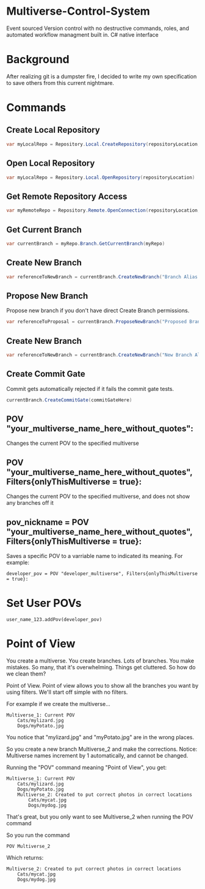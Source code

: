 # Multiverse-Control-System
Event sourced Version control with no destructive commands, roles, and automated workflow managment built in.
C# native interface

# Background
After realizing git is a dumpster fire, I decided to write my own specification to save others from this current nightmare.

# Commands

## Create Local Repository 
```C#
var myLocalRepo = Repository.Local.CreateRepository(repositoryLocation, repositoryName)
```

## Open Local Repository 
```C#
var myLocalRepo = Repository.Local.OpenRepository(repositoryLocation)
```

## Get Remote Repository Access
```C#
var myRemoteRepo = Repository.Remote.OpenConnection(repositoryLocation, myCredentionals)
```

## Get Current Branch
```C#
var currentBranch = myRepo.Branch.GetCurrentBranch(myRepo)
```

## Create New Branch  
```C#
var referenceToNewBranch = currentBranch.CreateNewBranch("Branch Alias Here")
```

## Propose New Branch
Propose new branch if you don't have direct Create Branch permissions.
```C#
var referenceToProposal = currentBranch.ProposeNewBranch("Proposed Branch Alias Here")
```

## Create New Branch  
```C#
var referenceToNewBranch = currentBranch.CreateNewBranch("New Branch Alias Here")
```

## Create Commit Gate 
Commit gets automatically rejected if it fails the commit gate tests.
```C#
currentBranch.CreateCommitGate(commitGateHere)
```

## POV "your_multiverse_name_here_without_quotes": 
Changes the current POV to the specified multiverse

## POV "your_multiverse_name_here_without_quotes", Filters{onlyThisMultiverse = true}: 
Changes the current POV to the specified multiverse, and does not show any branches off it

## pov_nickname = POV "your_multiverse_name_here_without_quotes", Filters{onlyThisMultiverse = true}: 
Saves a specific POV to a varriable name to indicated its meaning. For example:

```
developer_pov = POV "developer_multiverse", Filters{onlyThisMultiverse = true}: 
```

# Set User POVs
```user_name_123.addPov(developer_pov)```

# Point of View
You create a multiverse. You create branches. Lots of branches. You make mistakes.
So many, that it's overwhelming. Things get cluttered. So how do we clean them?

Point of View. Point of view allows you to show all the branches you want by using filters.
We'll start off simple with no filters.

For example if we create the multiverse...

```
Multiverse_1: Current POV
    Cats/mylizard.jpg
    Dogs/myPotato.jpg
```
          
You notice that "mylizard.jpg" and "myPotato.jpg" are in the wrong places.

So you create a new branch Multiverse_2 and make the corrections. 
Notice: Multiverse names increment by 1 automatically, and cannot be changed.

Running the "POV" command meaning "Point of View", you get:
                    
```
Multiverse_1: Current POV
    Cats/mylizard.jpg
    Dogs/myPotato.jpg
    Multiverse_2: Created to put correct photos in correct locations 
        Cats/mycat.jpg
        Dogs/mydog.jpg
```  

That's great, but you only want to see Multiverse_2 when running the POV command

So you run the command 

```
POV Multiverse_2
```

Which returns:
```
Multiverse_2: Created to put correct photos in correct locations 
    Cats/mycat.jpg
    Dogs/mydog.jpg
```  
